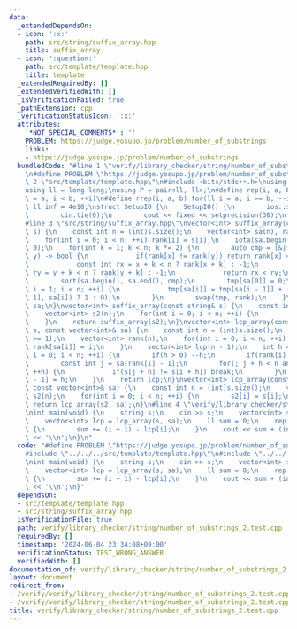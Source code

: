 ```yaml
---
data:
  _extendedDependsOn:
  - icon: ':x:'
    path: src/string/suffix_array.hpp
    title: suffix_array
  - icon: ':question:'
    path: src/template/template.hpp
    title: template
  _extendedRequiredBy: []
  _extendedVerifiedWith: []
  _isVerificationFailed: true
  _pathExtension: cpp
  _verificationStatusIcon: ':x:'
  attributes:
    '*NOT_SPECIAL_COMMENTS*': ''
    PROBLEM: https://judge.yosupo.jp/problem/number_of_substrings
    links:
    - https://judge.yosupo.jp/problem/number_of_substrings
  bundledCode: "#line 1 \"verify/library_checker/string/number_of_substrings_2.test.cpp\"\
    \n#define PROBLEM \"https://judge.yosupo.jp/problem/number_of_substrings\"\n#line\
    \ 2 \"src/template/template.hpp\"\n#include <bits/stdc++.h>\nusing namespace std;\n\
    using ll = long long;\nusing P = pair<ll, ll>;\n#define rep(i, a, b) for(ll i\
    \ = a; i < b; ++i)\n#define rrep(i, a, b) for(ll i = a; i >= b; --i)\nconstexpr\
    \ ll inf = 4e18;\nstruct SetupIO {\n    SetupIO() {\n        ios::sync_with_stdio(0);\n\
    \        cin.tie(0);\n        cout << fixed << setprecision(30);\n    }\n} setup_io;\n\
    #line 3 \"src/string/suffix_array.hpp\"\nvector<int> suffix_array(const vector<int>&\
    \ s) {\n    const int n = (int)s.size();\n    vector<int> sa(n), rank(n), tmp(n);\n\
    \    for(int i = 0; i < n; ++i) rank[i] = s[i];\n    iota(sa.begin(), sa.end(),\
    \ 0);\n    for(int k = 1; k < n; k *= 2) {\n        auto cmp = [&](int x, int\
    \ y) -> bool {\n            if(rank[x] != rank[y]) return rank[x] < rank[y];\n\
    \            const int rx = x + k < n ? rank[x + k] : -1;\n            const int\
    \ ry = y + k < n ? rank[y + k] : -1;\n            return rx < ry;\n        };\n\
    \        sort(sa.begin(), sa.end(), cmp);\n        tmp[sa[0]] = 0;\n        for(int\
    \ i = 1; i < n; ++i) {\n            tmp[sa[i]] = tmp[sa[i - 1]] + (cmp(sa[i -\
    \ 1], sa[i]) ? 1 : 0);\n        }\n        swap(tmp, rank);\n    }\n    return\
    \ sa;\n}\nvector<int> suffix_array(const string& s) {\n    const int n = (int)s.size();\n\
    \    vector<int> s2(n);\n    for(int i = 0; i < n; ++i) {\n        s2[i] = s[i];\n\
    \    }\n    return suffix_array(s2);\n}\nvector<int> lcp_array(const vector<int>&\
    \ s, const vector<int>& sa) {\n    const int n = (int)s.size();\n    assert(n\
    \ >= 1);\n    vector<int> rank(n);\n    for(int i = 0; i < n; ++i) {\n       \
    \ rank[sa[i]] = i;\n    }\n    vector<int> lcp(n - 1);\n    int h = 0;\n    for(int\
    \ i = 0; i < n; ++i) {\n        if(h > 0) --h;\n        if(rank[i] == 0) continue;\n\
    \        const int j = sa[rank[i] - 1];\n        for(; j + h < n and i + h < n;\
    \ ++h) {\n            if(s[j + h] != s[i + h]) break;\n        }\n        lcp[rank[i]\
    \ - 1] = h;\n    }\n    return lcp;\n}\nvector<int> lcp_array(const string& s,\
    \ const vector<int>& sa) {\n    const int n = (int)s.size();\n    vector<int>\
    \ s2(n);\n    for(int i = 0; i < n; ++i) {\n        s2[i] = s[i];\n    }\n   \
    \ return lcp_array(s2, sa);\n}\n#line 4 \"verify/library_checker/string/number_of_substrings_2.test.cpp\"\
    \nint main(void) {\n    string s;\n    cin >> s;\n    vector<int> sa = suffix_array(s);\n\
    \    vector<int> lcp = lcp_array(s, sa);\n    ll sum = 0;\n    rep(i, 0, (int)lcp.size())\
    \ {\n        sum += (i + 1) - lcp[i];\n    }\n    cout << sum + (int)s.size()\
    \ << '\\n';\n}\n"
  code: "#define PROBLEM \"https://judge.yosupo.jp/problem/number_of_substrings\"\n\
    #include \"../../../src/template/template.hpp\"\n#include \"../../../src/string/suffix_array.hpp\"\
    \nint main(void) {\n    string s;\n    cin >> s;\n    vector<int> sa = suffix_array(s);\n\
    \    vector<int> lcp = lcp_array(s, sa);\n    ll sum = 0;\n    rep(i, 0, (int)lcp.size())\
    \ {\n        sum += (i + 1) - lcp[i];\n    }\n    cout << sum + (int)s.size()\
    \ << '\\n';\n}"
  dependsOn:
  - src/template/template.hpp
  - src/string/suffix_array.hpp
  isVerificationFile: true
  path: verify/library_checker/string/number_of_substrings_2.test.cpp
  requiredBy: []
  timestamp: '2024-06-04 23:34:08+09:00'
  verificationStatus: TEST_WRONG_ANSWER
  verifiedWith: []
documentation_of: verify/library_checker/string/number_of_substrings_2.test.cpp
layout: document
redirect_from:
- /verify/verify/library_checker/string/number_of_substrings_2.test.cpp
- /verify/verify/library_checker/string/number_of_substrings_2.test.cpp.html
title: verify/library_checker/string/number_of_substrings_2.test.cpp
---
```

